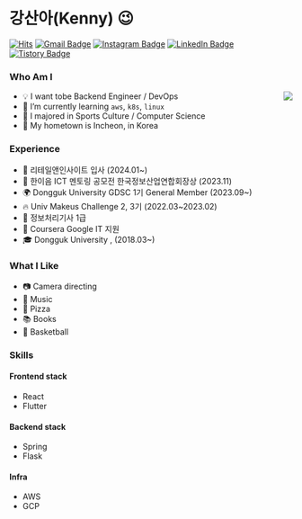 # 강산아(Kenny) 😉
[![Hits](https://hits.seeyoufarm.com/api/count/incr/badge.svg?url=https%3A%2F%2Fgithub.com%2Fgsandoo&count_bg=%23EB8B10&title_bg=%23684327&icon=&icon_color=%23E7E7E7&title=VISIT&edge_flat=false)](https://github.com/gsandoo) 
[![Gmail Badge](https://img.shields.io/badge/Gmail-D14836?style=flat&logo=Gmail&logoColor=white)](mailto:pkfghm@gmail.com) 
[![Instagram Badge](https://img.shields.io/badge/Instagram-9c38d1?style=flat&logo=Instagram&logoColor=white)](https://www.instagram.com/gsandoo) 
[![LinkedIn Badge](https://img.shields.io/badge/LinkedIn-0a66c2?style=flat&logo=LinkedIn&logoColor=white)](https://www.https://linkedin.com/in/%EC%82%B0%EC%95%84-%EB%8F%99%EA%B5%AD%EB%8C%80-%EA%B0%95-373476291/) 
[![Tistory Badge](https://img.shields.io/badge/Tech%20Blog-555263?style=flat&logoColor=white)](https://rogersddt.tistory.com/)

  
 ### Who Am I

<img align='right' src="http://mazassumnida.wtf/api/v2/generate_badge?boj=gsandoo">

- 💡 I want tobe Backend Engineer / DevOps
- 🌱 I’m currently learning `aws`, `k8s`, `linux`
- 🥇 I majored in Sports Culture / Computer Science
- 🚅 My hometown is Incheon, in Korea



 ### Experience

- 🏢 리테일앤인사이트 입사 (2024.01~)
- 🏅 한이음 ICT 멘토링 공모전 한국정보산업연합회장상 (2023.11)
- 🌍 Dongguk University GDSC 1기 General Member (2023.09~)
- 🔥 Univ Makeus Challenge 2, 3기 (2022.03~2023.02)
- 📜 정보처리기사 1급 
- 📜 Coursera Google IT 지원 
- 🎓 Dongguk University , (2018.03~)


 ### What I Like

- 📷 Camera directing
- 🎹 Music
- 🍕 Pizza
- 📚 Books
- 🏀 Basketball



 ### Skills

 #### Frontend stack

 - React
 - Flutter

#### Backend stack

- Spring
- Flask

#### Infra

- AWS
- GCP
